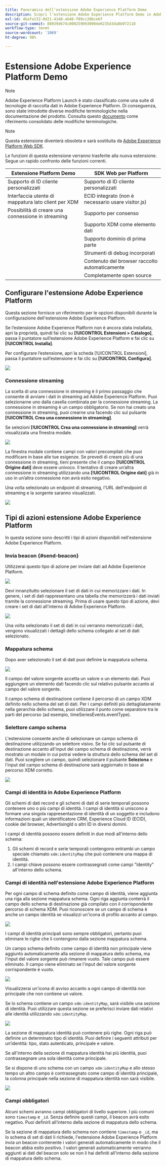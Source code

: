 ```yaml
---
title: Panoramica dell’estensione Adobe Experience Platform Demo
description: Scopri l’estensione Adobe Experience Platform Demo in Adobe Experience Platform.
exl-id: 4bafa132-0d21-4140-ab46-f09cc20bce6f
source-git-commit: 88939d674c0002590939004e0235d3da8b072118
workflow-type: tm+mt
source-wordcount: '1069'
ht-degree: 98%

---
```


# Estensione Adobe Experience Platform Demo

>[!NOTE]
>
>Adobe Experience Platform Launch è stato classificato come una suite di tecnologie di raccolta dati in Adobe Experience Platform. Di conseguenza, sono state introdotte diverse modifiche terminologiche nella documentazione del prodotto. Consulta questo [documento](../../../term-updates.md) come riferimento consolidato delle modifiche terminologiche.

>[!NOTE]
>
>Questa estensione diventerà obsoleta e sarà sostituita da [Adobe Experience Platform Web SDK](../sdk/overview.md).

Le funzioni di questa estensione verranno trasferite alla nuova estensione. Segue un rapido confronto delle funzioni correnti.

| Estensione Platform Demo | SDK Web per Platform |
| ------------------ | ----------- |
| Supporto di ID cliente personalizzati | Supporto di ID cliente personalizzati |
| Interfaccia utente di mappatura lato client per XDM | ECID integrato (non è necessario usare visitor.js) |
| Possibilità di creare una connessione in streaming | Supporto per consenso |
|  | Supporto XDM come elemento dati |
|  | Supporto dominio di prima parte |
|  | Strumenti di debug incorporati |
|  | Contenuto del browser raccolto automaticamente |
|  | Completamente open source |


## Configurare l&#39;estensione Adobe Experience Platform

Questa sezione fornisce un riferimento per le opzioni disponibili durante la configurazione dell&#39;estensione Adobe Experience Platform.

Se l’estensione Adobe Experience Platform non è ancora stata installata, apri la proprietà, quindi fai clic su **[!UICONTROL Estensioni > Catalogo]**, passa il puntatore sull’estensione Adobe Experience Platform e fai clic su **[!UICONTROL Installa]**.

Per configurare l’estensione, apri la scheda [!UICONTROL Estensioni], passa il puntatore sull’estensione e fai clic su **[!UICONTROL Configura]**.

![](../../../images/adobe-experience-platform-extension-configuration.png)

### Connessione streaming

La scelta di una connessione in streaming è il primo passaggio che consente di avviare i dati in streaming ad Adobe Experience Platform. Puoi selezionarne uno dalla casella combinata per la connessione streaming. La connessione in streaming è un campo obbligatorio. Se non hai creato una connessione in streaming, puoi crearne una facendo clic sul pulsante **[!UICONTROL Crea una connessione in streaming]**.

Se selezioni **[!UICONTROL Crea una connessione in streaming]** verrà visualizzata una finestra modale.

![](../../../images/adobe-experienc-platform-create-streaming-connection.png)

La finestra modale contiene campi con valori precompilati che puoi modificare in base alle tue esigenze. Se prevedi di creare più di una connessione in streaming, tieni presente che il campo **[!UICONTROL Origine dati]** deve essere univoco. Il tentativo di creare un’altra connessione in streaming utilizzando una **[!UICONTROL Origine dati]** già in uso in un’altra connessione non avrà esito negativo.

Una volta selezionato un endpoint di streaming, l&#39;URL dell&#39;endpoint di streaming e la sorgente saranno visualizzati.

![](../../../images/adobe-experience-platform-streaming-endpoint-selected.png)

## Tipi di azioni estensione Adobe Experience Platform

In questa sezione sono descritti i tipi di azioni disponibili nell&#39;estensione Adobe Experience Platform.

### Invia beacon {#send-beacon}

Utilizzerai questo tipo di azione per inviare dati ad Adobe Experience Platform.

![](../../../images/adobe-experience-platform-send-beacon-dataset.png)

Devi innanzitutto selezionare il set di dati in cui memorizzare i dati. In genere, i set di dati rappresentano una tabella che memorizzerà i dati inviati tramite la connessione streaming. Prima di usare questo tipo di azione, devi creare i set di dati all&#39;interno di Adobe Experience Platform.

![](../../../images/adobe-experience-platform-send-beacon-dataset-selected1.png)

Una volta selezionato il set di dati in cui verranno memorizzati i dati, vengono visualizzati i dettagli dello schema collegato al set di dati selezionato.

### Mappatura schema

Dopo aver selezionato il set di dati puoi definire la mappatura schema.

![](../../../images/adobe-experience-platform-send-beacon-schema-mapping.png)

Il campo del valore sorgente accetta un valore o un elemento dati. Puoi aggiungere un elemento dati facendo clic sul relativo pulsante accanto al campo del valore sorgente.

Il campo schema di destinazione contiene il percorso di un campo XDM definito nello schema del set di dati. Per i campi definiti più dettagliatamente nella gerarchia dello schema, puoi utilizzare il punto come separatore tra le parti del percorso (ad esempio, timeSeriesEvents.eventType).

### Selettore campo schema

L&#39;estensione consente anche di selezionare un campo schema di destinazione utilizzando un selettore visivo. Se fai clic sul pulsante di destinazione accanto all&#39;input del campo schema di destinazione, verrà mostrato un modale in cui potrai vedere la struttura dello schema del set di dati. Puoi scegliere un campo, quindi selezionare il pulsante **Seleziona** e l&#39;input del campo schema di destinazione sarà aggiornato in base al percorso XDM corretto.

![](../../../images/adobe-experience-platform-send-beacon-schema-field-selector.png)

### Campi di identità in Adobe Experience Platform

Gli schemi di dati record e gli schemi di dati di serie temporali possono contenere uno o più campi di identità. I campi di identità si uniscono a formare una singola rappresentazione di identità di un soggetto e includono informazioni quali un identificatore CRM, Experience Cloud ID (ECID), cookie del browser, AdvertisingId o altri ID in diversi domini.

I campi di identità possono essere definiti in due modi all&#39;interno dello schema:

1. Gli schemi di record e serie temporali contengono entrambi un campo speciale chiamato `xdm:identityMap` che può contenere una mappa di identità.
1. I campi chiave possono essere contrassegnati come campi &quot;Identity&quot; all&#39;interno dello schema.

### Campi di identità nell&#39;estensione Adobe Experience Platform

Per ogni campo di schema definito come campo di identità, viene aggiunta una riga alla sezione mappatura schema. Ogni riga aggiunta conterrà il campo dello schema di destinazione già compilato con il corrispondente percorso di schema XDM. Puoi riconoscere se un campo di schema è anche un campo identità se visualizzi un&#39;icona di profilo accanto al campo.

![](../../../images/adobe-experience-platform-send-beacon-identity-field.png)

I campi di identità principali sono sempre obbligatori, pertanto puoi eliminare le righe che li contengono dalla sezione mappatura schema.

Un campo schema definito come campo di identità non principale viene aggiunto automaticamente alla sezione di mappatura dello schema, ma l&#39;input del valore sorgente può rimanere vuoto. Tale campo può essere eliminato. Il campo viene eliminato se l&#39;input del valore sorgente corrispondente è vuoto.

![](../../../images/adobe-experience-platform-send-beacon-identity-field-warning.png)

Visualizzerai un&#39;icona di avviso accanto a ogni campo di identità non principale che non contiene un valore.

Se lo schema contiene un campo `xdm:identityMap`, sarà visibile una sezione di identità. Puoi utilizzare questa sezione se preferisci inviare dati relativi alle identità utilizzando `xdm:identityMap`.

![](../../../images/adobe-experience-platform-send-beacon-identity-section.png)

La sezione di mappatura identità può contenere più righe. Ogni riga può definire un determinato tipo di identità. Puoi definire i seguenti attributi per un’identità: tipo, stato autenticato, principale e valore.

Se all&#39;interno della sezione di mappatura identità hai più identità, puoi contrassegnare una sola identità come principale.

Se si dispone di uno schema con un campo `xdm:identityMap` e allo stesso tempo un altro campo è contrassegnato come campo di identità principale, la colonna principale nella sezione di mappatura identità non sarà visibile.

![](../../../images/adobe-experience-platform-send-beacon-identity-section-not-primary.png)

### Campi obbligatori

Alcuni schemi avranno campi obbligatori di livello superiore. I più comuni sono `timestamp` e `_id`. Senza definire questi campi, il beacon avrà esito negativo. Puoi definirli all’interno della sezione di mappatura dello schema.

Se la sezione di mappatura dello schema non contiene `timestamp` o `_id`, ma lo schema di set di dati li richiede, l&#39;estensione Adobe Experience Platform invia un beacon contenente i valori generati automaticamente in modo che il beacon abbia esito positivo. I valori generati automaticamente verranno aggiunti ai dati del beacon solo se non li hai definiti all&#39;interno della sezione di mappatura dello schema.

